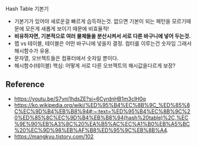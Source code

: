 Hash Table 기본기

- 기본기가 있어야 새로운걸 빠르게 습득하는것. 없으면 기본이 되는 패턴을 모르기때문에 모든게 새롭게 보이기 때문에 비효율적!
- **비유하자면, 기본적으로 여러 물체들을 분산시켜서 서로 다른 바구니에 넣어 두는것.**
- 맵 vs 테이블, 테이블은 어떤 바구니에 넣을지 결정. 컴터를 이루는건 숫자임 그래서 해시함수가 유용. 
- 문자열, 오브젝트들은 컴퓨터에서 숫자일 뿐이다.
- 해시함수(테이블) 핵심: 어떻게 서로 다른 오브젝트의 해시값을다르게 보장?
## Reference
- https://youtu.be/S7vni1hdsZE?si=6CyrdnHB1m3clH0q
- https://ko.wikipedia.org/wiki/%ED%95%B4%EC%8B%9C_%ED%85%8C%EC%9D%B4%EB%B8%94#:~:text=%ED%95%B4%EC%8B%9C%20%ED%85%8C%EC%9D%B4%EB%B8%94(hash%20table)%2C,%EC%9E%90%EB%A3%8C%20%EA%B5%AC%EC%A1%B0%EB%A5%BC%20%EC%9D%98%EB%AF%B8%ED%95%9C%EB%8B%A4.
- https://mangkyu.tistory.com/102